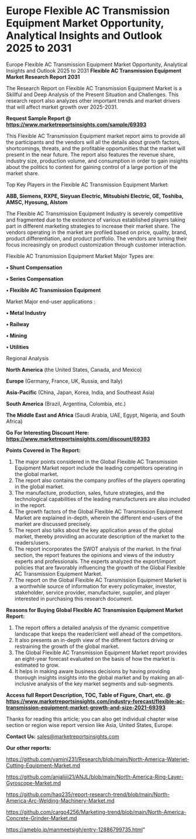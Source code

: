 # Europe Flexible AC Transmission Equipment Market Opportunity, Analytical Insights and Outlook 2025 to 2031
Europe Flexible AC Transmission Equipment Market Opportunity, Analytical Insights and Outlook 2025 to 2031
<strong>Flexible AC Transmission Equipment Market Research Report 2031</strong>

The Research Report on Flexible AC Transmission Equipment Market is a Skillful and Deep Analysis of the Present Situation and Challenges. This research report also analyzes other important trends and market drivers that will affect market growth over 2025-2031.

<strong>Request Sample Report @ <a href=https://www.marketreportsinsights.com/sample/69393>https://www.marketreportsinsights.com/sample/69393</a></strong>

This Flexible AC Transmission Equipment market report aims to provide all the participants and the vendors will all the details about growth factors, shortcomings, threats, and the profitable opportunities that the market will present in the near future. The report also features the revenue share, industry size, production volume, and consumption in order to gain insights about the politics to contest for gaining control of a large portion of the market share.

Top Key Players in the Flexible AC Transmission Equipment Market:

<strong>ABB, Siemens, RXPE, Sieyuan Electric, Mitsubishi Electric, GE, Toshiba, AMSC, Hyosung, Alstom</strong>

The Flexible AC Transmission Equipment Industry is severely competitive and fragmented due to the existence of various established players taking part in different marketing strategies to increase their market share. The vendors operating in the market are profiled based on price, quality, brand, product differentiation, and product portfolio. The vendors are turning their focus increasingly on product customization through customer interaction.

Flexible AC Transmission Equipment Market Major Types are:

<strong>• Shunt Compensation

• Series Compensation

• Flexible AC Transmission Equipment</strong>

Market Major end-user applications :

<strong>• Metal Industry

• Railway

• Mining

• Utilities</strong>

Regional Analysis

</u><strong><b>North America</b></strong> (the United States, Canada, and Mexico)

<strong><b>Europe </b></strong>(Germany, France, UK, Russia, and Italy)

<strong><b>Asia-Pacific</b></strong> (China, Japan, Korea, India, and Southeast Asia)

<strong><b>South America</b></strong> (Brazil, Argentina, Colombia, etc.)

<strong><b>The Middle East and Africa</b></strong> (Saudi Arabia, UAE, Egypt, Nigeria, and South Africa)

<strong>Go For Interesting Discount Here: <a href=https://www.marketreportsinsights.com/discount/69393>https://www.marketreportsinsights.com/discount/69393</a></strong>

<strong>Points Covered in The Report:</strong>
<ol>
  <li>The major points considered in the Global Flexible AC Transmission Equipment Market report include the leading competitors operating in the global market.</li>
  <li>The report also contains the company profiles of the players operating in the global market.</li>
  <li>The manufacture, production, sales, future strategies, and the technological capabilities of the leading manufacturers are also included in the report.</li>
  <li>The growth factors of the Global Flexible AC Transmission Equipment Market are explained in-depth, wherein the different end-users of the market are discussed precisely.</li>
  <li>The report also talks about the key application areas of the global market, thereby providing an accurate description of the market to the readers/users.</li>
  <li>The report incorporates the SWOT analysis of the market. In the final section, the report features the opinions and views of the industry experts and professionals. The experts analyzed the export/import policies that are favorably influencing the growth of the Global Flexible AC Transmission Equipment Market.</li>
  <li>The report on the Global Flexible AC Transmission Equipment Market is a worthwhile source of information for every policymaker, investor, stakeholder, service provider, manufacturer, supplier, and player interested in purchasing this research document.</li>
</ol>
<strong>Reasons for Buying Global Flexible AC Transmission Equipment Market Report:</strong>

<ol>
  <li>The report offers a detailed analysis of the dynamic competitive landscape that keeps the reader/client well ahead of the competitors.</li>
  <li>It also presents an in-depth view of the different factors driving or restraining the growth of the global market.</li>
  <li>The Global Flexible AC Transmission Equipment Market report provides an eight-year forecast evaluated on the basis of how the market is estimated to grow.</li>
  <li>It helps in making aware business decisions by having providing thorough insights insights into the global market and by making an all-inclusive analysis of the key market segments and sub-segments.</li>
</ol>
<strong>Access full Report Description, TOC, Table of Figure, Chart, etc. @ <a href=https://www.marketreportsinsights.com/industry-forecast/flexible-ac-transmission-equipment-market-growth-and-size-2021-69393>https://www.marketreportsinsights.com/industry-forecast/flexible-ac-transmission-equipment-market-growth-and-size-2021-69393</a></strong>


Thanks for reading this article; you can also get individual chapter wise section or region wise report version like Asia, United States, Europe.

<strong>Contact Us:</strong>
sales@marketreportsinsights.com

<strong>Our other reports:</strong>

<a href=https://github.com/yamini231/Research/blob/main/North-America-Waterjet-Cutting-Equipment-Market.md>https://github.com/yamini231/Research/blob/main/North-America-Waterjet-Cutting-Equipment-Market.md</a>

<a href=https://github.com/anjaliiii21/ANJL/blob/main/North-America-Ring-Layer-Gyroscope-Market.md>https://github.com/anjaliiii21/ANJL/blob/main/North-America-Ring-Layer-Gyroscope-Market.md</a>

<a href=https://github.com/haq235/report-research-trend/blob/main/North-America-Arc-Welding-Machinery-Market.md>https://github.com/haq235/report-research-trend/blob/main/North-America-Arc-Welding-Machinery-Market.md</a>

<a href=https://github.com/cargo4256/Marketing-trend/blob/main/North-America-Concrete-Grinder-Market.md>https://github.com/cargo4256/Marketing-trend/blob/main/North-America-Concrete-Grinder-Market.md</a>

<a href=https://ameblo.jp/manmeetsigh/entry-12886799735.html>https://ameblo.jp/manmeetsigh/entry-12886799735.html</a>"
